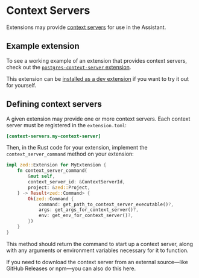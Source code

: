 # Context Servers

Extensions may provide [context servers](../assistant/context-servers.md) for use in the Assistant.

## Example extension

To see a working example of an extension that provides context servers, check out the [`postgres-context-server` extension](https://github.com/zed-extensions/postgres-context-server).

This extension can be [installed as a dev extension](./developing-extensions.html#developing-an-extension-locally) if you want to try it out for yourself.

## Defining context servers

A given extension may provide one or more context servers. Each context server must be registered in the `extension.toml`:

```toml
[context-servers.my-context-server]
```

Then, in the Rust code for your extension, implement the `context_server_command` method on your extension:

```rust
impl zed::Extension for MyExtension {
    fn context_server_command(
        &mut self,
        context_server_id: &ContextServerId,
        project: &zed::Project,
    ) -> Result<zed::Command> {
        Ok(zed::Command {
            command: get_path_to_context_server_executable()?,
            args: get_args_for_context_server()?,
            env: get_env_for_context_server()?,
        })
    }
}
```

This method should return the command to start up a context server, along with any arguments or environment variables necessary for it to function.

If you need to download the context server from an external source—like GitHub Releases or npm—you can also do this here.

